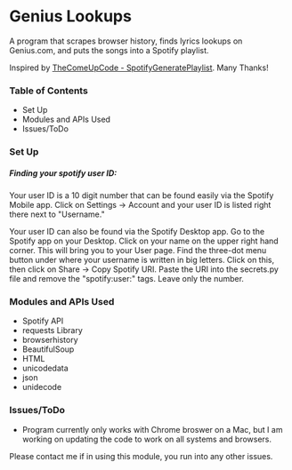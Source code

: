 
<h1> Genius Lookups </h1>

<p> A program that scrapes browser history, finds lyrics lookups on Genius.com, and puts the songs into a Spotify playlist. </p>

<p> Inspired by <a href='https://github.com/TheComeUpCode/SpotifyGeneratePlaylist'> TheComeUpCode - SpotifyGeneratePlaylist</a>. Many Thanks! </p>

<h3> Table of Contents </h3>
<ul> 
  <li <a href=#setup> Set Up </a> </li>
  <li <a href=#modules> Modules and APIs Used </a> </li>
  <li <a href=#issues> Issues/ToDo </a> </li>
  
</ul>

<h3 href=#setup>Set Up</h3>

<h5>Finding your spotify user ID:</h5>
<p> Your user ID is a 10 digit number that can be found easily via the Spotify Mobile app. Click on Settings -> Account and your user ID is listed right there next to "Username." </p>
<p> Your user ID can also be found via the Spotify Desktop app. Go to the Spotify app on your Desktop. Click on your name on the upper right hand corner. This will bring you to your User page. Find the three-dot menu button under where your username is written in big letters. Click on this, then click on Share -> Copy Spotify URI. Paste the URI into the secrets.py file and remove the "spotify:user:" tags. Leave only the number. </p>

<h3 href=#modules>Modules and APIs Used</h3>
<ul>
  <li> Spotify API </li>
  <li> requests Library </li>
  <li> browserhistory </li>
  <li> BeautifulSoup </li>
  <li> HTML </li>
  <li> unicodedata </li>
  <li> json </li>
  <li> unidecode </li>
</ul>



<h3 href=#issues>Issues/ToDo</h3> 
<ul>
<li> Program currently only works with Chrome broswer on a Mac, but I am working on updating the code to work on all systems and browsers. </li>
</ul>

<p> Please contact me if in using this module, you run into any other issues. </p>

